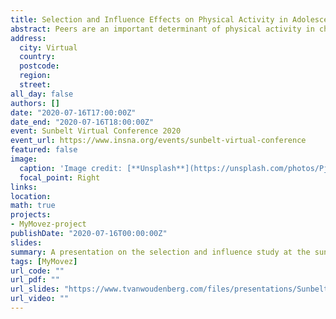 ```yaml
---
title: Selection and Influence Effects on Physical Activity in Adolescents’ Social Networks
abstract: Peers are an important determinant of physical activity in children and adolescents (McPherson, Smith-Lovin, & Cook, 2001). Previous studies have shown that young people are more similar in physical activity to their friends than those who are not their friends (Long, Barrett, & Lockhart, 2017; Stearns et al., 2018). More specifically, children and adolescents both select new friends on the basis of physical activity and influence the amount of physical activity of friends (de la Haye, Robins, Mohr, & Wilson, 2011; Gesell, Tesdahl, & Ruchman, 2012). The current study is particularly interested in these two processes that explain the similarity between adolescents’ friendships in physical activity. More specifically, this study examined changes in nominated friendships and objectively measured physical activity levels at three time points and test whether similarity in physical activity exists prior to the formation of friendships (selection), or whether friends become more similar over time (influence). To test for selection and influence effects of friendship networks, stochastic actor-based models are used (i.e., RSiena; Snijders, van de Bunt, & Steglich, 2010). Longitudinal social network analysis simultaneously investigates changes in friendships and physical activity, and are capable of disentangling whether adolescents select friends based on a similar level of physical activity and whether friends influence each other’s physical activity. In total, 726 adolescents (47% male, Mean age = 10.88, SD age = 1.16, range = 8-15 y/o) in 38 school classes participated for three separate weeks between February and June of 2018. Physical activity was measured by wrist-worn accelerometer (Fitbit Flex) for five days (M = 9,669 steps/day, SD =2,872), and reduced to four categories. The friends networks were determined based on the question “With whom in your class do you spend time during the breaks?” on the research smartphone. Social network modelling revealed that, after controlling for endogenous network effects, both selection (b=.44, SE= .12) and influence (b=.18, SE= .06) effects were statistically significant. However, after controlling for the effects of sex, age and zBMI, the results slightly changed. The influence effect was still observed (b=.15, SE= .06), but the selection effect was not significant anymore (b=.23, SE= .14). Instead, the analysis suggest that adolescents select each other based on sex and zBMI. Together, these results  indicates that adolescents do not initiate friendships with others that have similar physical activity levels but friends do become more similar in physical activity to that of their friends. Mostly in line with previous studies (de la Haye et al., 2011; Gesell et al., 2012; Long et al., 2017; Shoham et al., 2012; Simpkins, Schaefer, Price, & Vest, 2013), these findings show that friends are similarity in physical activity. That is, adolescents do not select friends based on similarity in physical activity, but do influence the physical activity of friends.
address:
  city: Virtual
  country: 
  postcode: 
  region: 
  street:
all_day: false
authors: []
date: "2020-07-16T17:00:00Z"
date_end: "2020-07-16T18:00:00Z"
event: Sunbelt Virtual Conference 2020
event_url: https://www.insna.org/events/sunbelt-virtual-conference
featured: false
image:
  caption: 'Image credit: [**Unsplash**](https://unsplash.com/photos/PjZvO8MBKN4)'
  focal_point: Right
links:
location: 
math: true
projects:
- MyMovez-project
publishDate: "2020-07-16T00:00:00Z"
slides: 
summary: A presentation on the selection and influence study at the sunbelt conference 2020.
tags: [MyMovez]
url_code: ""
url_pdf: ""
url_slides: "https://www.tvanwoudenberg.com/files/presentations/Sunbelt_2020_Select_Inf.pdf"
url_video: ""
---
```

